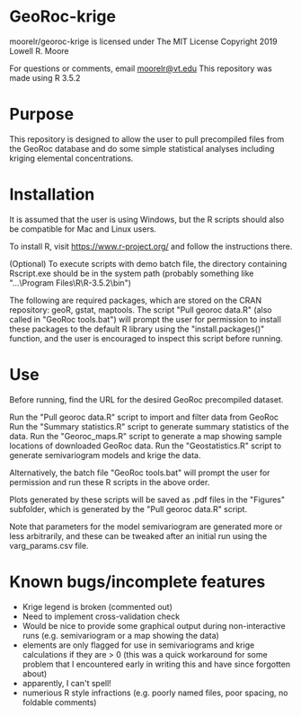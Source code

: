 # GeoRoc-krige

moorelr/georoc-krige is licensed under The MIT License
Copyright 2019 Lowell R. Moore

For questions or comments, email moorelr@vt.edu
This repository was made using R 3.5.2

# Purpose

This repository is designed to allow the user to pull precompiled files from the GeoRoc database and do some simple statistical analyses including kriging elemental concentrations.

# Installation

It is assumed that the user is using Windows, but the R scripts should also be compatible for Mac and Linux users.

To install R, visit https://www.r-project.org/ and follow the instructions there.

(Optional) To execute scripts with demo batch file, the directory containing Rscript.exe should be in the system path (probably something like "...\Program Files\R\R-3.5.2\bin")

The following are required packages, which are stored on the CRAN repository: geoR, gstat, maptools. The script "Pull georoc data.R" (also called in "GeoRoc tools.bat") will prompt the user for permission to install these packages to the default R library using the "install.packages()" function, and the user is encouraged to inspect this script before running.

# Use

Before running, find the URL for the desired GeoRoc precompiled dataset.

Run the "Pull georoc data.R" script to import and filter data from GeoRoc
Run the "Summary statistics.R" script to generate summary statistics of the data.
Run the "Georoc_maps.R" script to generate a map showing sample locations of downloaded GeoRoc data.
Run the "Geostatistics.R" script to generate semivariogram models and krige the data.

Alternatively, the batch file "GeoRoc tools.bat" will prompt the user for permission and run these R scripts in the above order.

Plots generated by these scripts will be saved as .pdf files in the "Figures" subfolder, which is generated by the "Pull georoc data.R" script.

Note that parameters for the model semivariogram are generated more or less arbitrarily, and these can be tweaked after an initial run using the varg_params.csv file.

# Known bugs/incomplete features

 - Krige legend is broken (commented out)
 - Need to implement cross-validation check
 - Would be nice to provide some graphical output during non-interactive runs (e.g. semivariogram or a map showing the data)
 - elements are only flagged for use in semivariograms and krige calculations if they are > 0 (this was a quick workaround for some problem that I encountered early in writing this and have since forgotten about)
 - apparently, I can't spell!
 - numerious R style infractions (e.g. poorly named files, poor spacing, no foldable comments)
